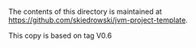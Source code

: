 The contents of this directory is maintained at https://github.com/skiedrowski/jvm-project-template.

This copy is based on tag V0.6